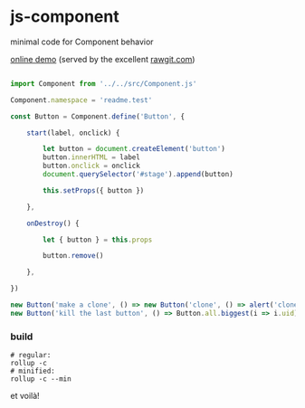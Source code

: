 # js-component
minimal code for Component behavior

[online demo](https://rawgit.com/jniac/js-component/master/test/index.html) (served by the excellent [rawgit.com](https://rawgit.com/))

```javascript

import Component from '../../src/Component.js'

Component.namespace = 'readme.test'

const Button = Component.define('Button', {

    start(label, onclick) {

        let button = document.createElement('button')
        button.innerHTML = label
        button.onclick = onclick
        document.querySelector('#stage').append(button)

        this.setProps({ button })

    },

    onDestroy() {

        let { button } = this.props

        button.remove()

    },

})

new Button('make a clone', () => new Button('clone', () => alert('clone!')))
new Button('kill the last button', () => Button.all.biggest(i => i.uid).destroy())

```


### build
```shell
# regular:
rollup -c
# minified:
rollup -c --min
```
et voilà!
